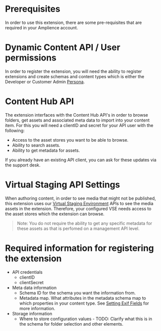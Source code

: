 # Prerequisites

In order to use this extension, there are some pre-requisites that are required in your Amplience account.

# Dynamic Content API / User permissions
In order to register the extension, you will need the ability to register extensions and create schemas and content types which is either the Developer or Customer Admin [Persona](https://amplience.com/developers/docs/concepts/permissions/).

# Content Hub API
The extension interfaces with the Content Hub API's in order to browse folders, get assets and associated meta data to import into your content item. For this you will need a clientID and secret for your API user with the following:

- Access to the asset stores you want to be able to browse.
- Ability to search assets.
- Ability to get metadata for assets.

If you already have an existing API client, you can ask for these updates via the support desk.

# Virtual Staging API Settings
When authoring content, in order to see media that might not be published, this extension uses our [Virtual Staging Environment](https://amplience.com/developers/docs/dev-tools/guides-tutorials/virtual-staging/) APIs to see the media assets in the extension. Therefore, your configured VSE needs access to the asset stores which the extension can browse. 

> Note: You do not require the ability to get any specific metadata for these assets as that is perfomed on a management API level.

# Required information for registering the extension
- API credentials
    - clientID
    - clientSecret
- Meta data information
    - Schema ID for the schema you want the information from.
    - Metadata map. What attributes in the metadata schema map to which properties in your content type. See [Setting Exif Fields](./setting-exif-fields.md) for more information.
- Storage information
    - Where to store configuration values - TODO: Clarify what this is in the schema for folder selection and other elements.


